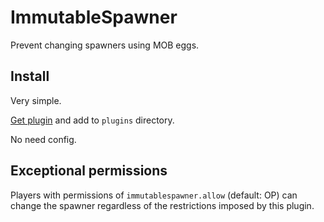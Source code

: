 # ImmutableSpawner
Prevent changing spawners using MOB eggs.

## Install
Very simple.

[Get plugin](https://github.com/HimaJyun/ImmutableSpawner/releases) and add to `plugins` directory.

No need config.

## Exceptional permissions
Players with permissions of `immutablespawner.allow` (default: OP) can change the spawner regardless of the restrictions imposed by this plugin.
